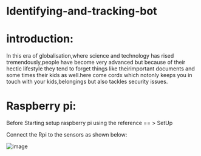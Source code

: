 # Identifying-and-tracking-bot
# introduction:
In this era of globalisation,where science and technology has rised tremendously,people have become very advanced but because of their hectic lifestyle they tend to forget things like theirimportant documents and some times their kids as well.here come cordx which notonly keeps you in touch with your kids,belongings but also tackles security issues.
# Raspberry pi:
Before Starting setup raspberry pi using the reference == > SetUp

Connect the Rpi to the sensors as shown below:

![image](https://user-images.githubusercontent.com/78465461/141924318-d9f42df7-5665-4040-8c24-23c28a3bd6c1.png)
